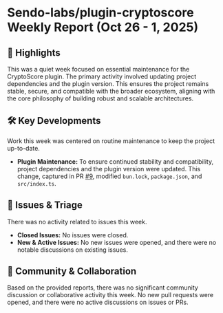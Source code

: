 # Sendo-labs/plugin-cryptoscore Weekly Report (Oct 26 - 1, 2025)

## 🚀 Highlights
This was a quiet week focused on essential maintenance for the CryptoScore plugin. The primary activity involved updating project dependencies and the plugin version. This ensures the project remains stable, secure, and compatible with the broader ecosystem, aligning with the core philosophy of building robust and scalable architectures.

## 🛠️ Key Developments
Work this week was centered on routine maintenance to keep the project up-to-date.

- **Plugin Maintenance:** To ensure continued stability and compatibility, project dependencies and the plugin version were updated. This change, captured in PR [#9](https://github.com/Sendo-labs/plugin-cryptoscore/pull/9), modified `bun.lock`, `package.json`, and `src/index.ts`.

## 🐛 Issues & Triage
There was no activity related to issues this week.

- **Closed Issues:** No issues were closed.
- **New & Active Issues:** No new issues were opened, and there were no notable discussions on existing issues.

## 💬 Community & Collaboration
Based on the provided reports, there was no significant community discussion or collaborative activity this week. No new pull requests were opened, and there were no active discussions on issues or PRs.